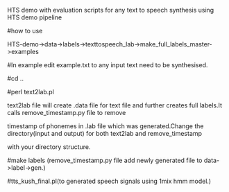 HTS demo with evaluation scripts for any text to speech synthesis using HTS demo pipeline

#how to use 

HTS-demo->data->labels->texttospeech_lab->make_full_labels_master->examples

#In example edit example.txt to any input text need to be synthesised.

#cd ..

#perl text2lab.pl

text2lab file will create .data file for text file and further creates full labels.It calls remove_timestamp.py file to remove

timestamp of phonemes in .lab file which was generated.Change the directory(input and output) for both text2lab and remove_timestamp 

with your directory structure.

#make labels (remove_timestamp.py file add newly generated file to data->label->gen.)

#tts_kush_final.pl(to generated speech signals using 1mix hmm model.)
